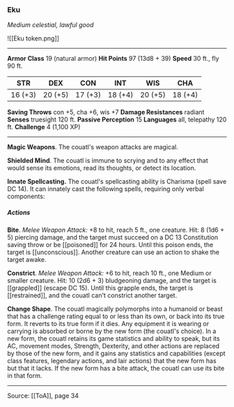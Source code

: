 ### Eku
_Medium celestial, lawful good_

![[Eku token.png]]


---

**Armor Class** 19 (natural armor)
**Hit Points** 97 (13d8 + 39)
**Speed** 30 ft., fly 90 ft.

| STR     | DEX     | CON     | INT     | WIS     | CHA     |
|---------|---------|---------|---------|---------|---------|
| 16 (+3) | 20 (+5) | 17 (+3) | 18 (+4) | 20 (+5) | 18 (+4) |

**Saving Throws** con +5, cha +6, wis +7
**Damage Resistances** radiant
**Senses** truesight 120 ft.
**Passive Perception** 15
**Languages** all, telepathy 120 ft.
**Challenge** 4 (1,100 XP)

---

**Magic Weapons**. The couatl's weapon attacks are magical.

**Shielded Mind**. The couatl is immune to scrying and to any effect that would sense its emotions, read its thoughts, or detect its location.

**Innate Spellcasting.** The couatl's spellcasting ability is Charisma (spell save DC 14). It can innately cast the following spells, requiring only verbal components:

##### Actions
**Bite**. _Melee Weapon Attack:_ +8 to hit, reach 5 ft., one creature. Hit: 8 (1d6 + 5) piercing damage, and the target must succeed on a DC 13 Constitution saving throw or be [[poisoned]] for 24 hours. Until this poison ends, the target is [[unconscious]]. Another creature can use an action to shake the target awake.

**Constrict**. _Melee Weapon Attack:_ +6 to hit, reach 10 ft., one Medium or smaller creature. Hit: 10 (2d6 + 3) bludgeoning damage, and the target is [[grappled]] (escape DC 15). Until this grapple ends, the target is [[restrained]], and the couatl can't constrict another target.

**Change Shape**. The couatl magically polymorphs into a humanoid or beast that has a challenge rating equal to or less than its own, or back into its true form. It reverts to its true form if it dies. Any equipment it is wearing or carrying is absorbed or borne by the new form (the couatl's choice). In a new form, the couatl retains its game statistics and ability to speak, but its AC, movement modes, Strength, Dexterity, and other actions are replaced by those of the new form, and it gains any statistics and capabilities (except class features, legendary actions, and lair actions) that the new form has but that it lacks. If the new form has a bite attack, the couatl can use its bite in that form.


---

Source: [[ToA]], page 34